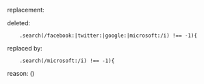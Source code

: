 replacement:

deleted:

		.search(/facebook:|twitter:|google:|microsoft:/i) !== -1){

replaced by:

		.search(/microsoft:/i) !== -1){

reason: ()


